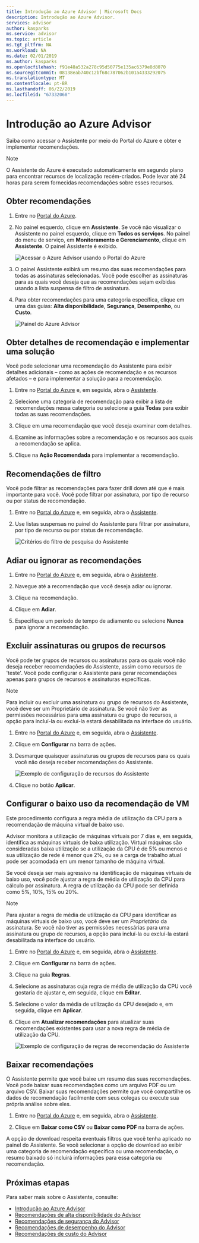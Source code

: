 ```yaml
---
title: Introdução ao Azure Advisor | Microsoft Docs
description: Introdução ao Azure Advisor.
services: advisor
author: kasparks
ms.service: advisor
ms.topic: article
ms.tgt_pltfrm: NA
ms.workload: NA
ms.date: 02/01/2019
ms.author: kasparks
ms.openlocfilehash: f91e48a532a278c95d50775e135ac6379e8d8070
ms.sourcegitcommit: 08138eab740c12bf68c787062b101a4333292075
ms.translationtype: MT
ms.contentlocale: pt-BR
ms.lasthandoff: 06/22/2019
ms.locfileid: "67332068"
---
```

# <a name="get-started-with-azure-advisor"></a>Introdução ao Azure Advisor

Saiba como acessar o Assistente por meio do Portal do Azure e obter e implementar recomendações.

> [!NOTE]
> O Assistente do Azure é executado automaticamente em segundo plano para encontrar recursos de localização recém-criados. Pode levar até 24 horas para serem fornecidas recomendações sobre esses recursos.

## <a name="get-recommendations"></a>Obter recomendações

1. Entre no [Portal do Azure](https://portal.azure.com).

1. No painel esquerdo, clique em **Assistente**.  Se você não visualizar o Assistente no painel esquerdo, clique em **Todos os serviços**.  No painel do menu de serviço, em **Monitoramento e Gerenciamento**, clique em **Assistente**. O painel Assistente é exibido.

   ![Acessar o Azure Advisor usando o Portal do Azure](./media/advisor-get-started/advisor-portal-menu.png) 

1. O painel Assistente exibirá um resumo das suas recomendações para todas as assinaturas selecionadas.  Você pode escolher as assinaturas para as quais você deseja que as recomendações sejam exibidas usando a lista suspensa de filtro de assinatura.

1. Para obter recomendações para uma categoria específica, clique em uma das guias: **Alta disponibilidade**, **Segurança**, **Desempenho**, ou **Custo**. 

   ![Painel do Azure Advisor](./media/advisor-overview/advisor-dashboard.png)

## <a name="get-recommendation-details-and-implement-a-solution"></a>Obter detalhes de recomendação e implementar uma solução

Você pode selecionar uma recomendação do Assistente para exibir detalhes adicionais – como as ações de recomendação e os recursos afetados – e para implementar a solução para a recomendação.  

1. Entre no [Portal do Azure](https://portal.azure.com) e, em seguida, abra o [Assistente](https://aka.ms/azureadvisordashboard).

1. Selecione uma categoria de recomendação para exibir a lista de recomendações nessa categoria ou selecione a guia **Todas** para exibir todas as suas recomendações.

1. Clique em uma recomendação que você deseja examinar com detalhes.

1. Examine as informações sobre a recomendação e os recursos aos quais a recomendação se aplica.

1. Clique na **Ação Recomendada** para implementar a recomendação.

## <a name="filter-recommendations"></a>Recomendações de filtro

Você pode filtrar as recomendações para fazer drill down até que é mais importante para você.  Você pode filtrar por assinatura, por tipo de recurso ou por status de recomendação.  

1. Entre no [Portal do Azure](https://portal.azure.com) e, em seguida, abra o [Assistente](https://aka.ms/azureadvisordashboard).

1. Use listas suspensas no painel do Assistente para filtrar por assinatura, por tipo de recurso ou por status de recomendação.

    ![Critérios do filtro de pesquisa do Assistente](./media/advisor-get-started/advisor-filters.png)

## <a name="postpone-or-dismiss-recommendations"></a>Adiar ou ignorar as recomendações

1. Entre no [Portal do Azure](https://portal.azure.com) e, em seguida, abra o [Assistente](https://aka.ms/azureadvisordashboard).

1. Navegue até a recomendação que você deseja adiar ou ignorar.

1. Clique na recomendação.

1. Clique em **Adiar**. 

1. Especifique um período de tempo de adiamento ou selecione **Nunca** para ignorar a recomendação.

## <a name="exclude-subscriptions-or-resource-groups"></a>Excluir assinaturas ou grupos de recursos

Você pode ter grupos de recursos ou assinaturas para os quais você não deseja receber recomendações do Assistente, assim como recursos de 'teste'.  Você pode configurar o Assistente para gerar recomendações apenas para grupos de recursos e assinaturas específicas.

> [!NOTE]
> Para incluir ou excluir uma assinatura ou grupo de recursos do Assistente, você deve ser um Proprietário de assinatura.  Se você não tiver as permissões necessárias para uma assinatura ou grupo de recursos, a opção para incluí-la ou excluí-la estará desabilitada na interface do usuário.

1. Entre no [Portal do Azure](https://portal.azure.com) e, em seguida, abra o [Assistente](https://aka.ms/azureadvisordashboard).

1. Clique em **Configurar** na barra de ações.

1. Desmarque quaisquer assinaturas ou grupos de recursos para os quais você não deseja receber recomendações do Assistente.

    ![Exemplo de configuração de recursos do Assistente](./media/advisor-get-started/advisor-configure-resources.png)

1. Clique no botão **Aplicar**.

## <a name="configure-low-usage-vm-recommendation"></a>Configurar o baixo uso da recomendação de VM

Este procedimento configura a regra média de utilização da CPU para a recomendação de máquina virtual de baixo uso.

Advisor monitora a utilização de máquinas virtuais por 7 dias e, em seguida, identifica as máquinas virtuais de baixa utilização. Virtual máquinas são consideradas baixa utilização se a utilização da CPU é de 5% ou menos e sua utilização de rede é menor que 2%, ou se a carga de trabalho atual pode ser acomodada em um menor tamanho de máquina virtual.

Se você deseja ser mais agressivo na identificação de máquinas virtuais de baixo uso, você pode ajustar a regra de média de utilização da CPU para cálculo por assinatura.  A regra de utilização da CPU pode ser definida como 5%, 10%, 15% ou 20%.

> [!NOTE]
> Para ajustar a regra de média de utilização da CPU para identificar as máquinas virtuais de baixo uso, você deve ser um *Proprietário* da assinatura.  Se você não tiver as permissões necessárias para uma assinatura ou grupo de recursos, a opção para incluí-la ou excluí-la estará desabilitada na interface do usuário. 

1. Entre no [Portal do Azure](https://portal.azure.com) e, em seguida, abra o [Assistente](https://aka.ms/azureadvisordashboard).

1. Clique em **Configurar** na barra de ações.

1. Clique na guia **Regras**.

1. Selecione as assinaturas cuja regra de média de utilização da CPU você gostaria de ajustar e, em seguida, clique em **Editar**.

1. Selecione o valor da média de utilização da CPU desejado e, em seguida, clique em **Aplicar**.

1. Clique em **Atualizar recomendações** para atualizar suas recomendações existentes para usar a nova regra de média de utilização da CPU. 

   ![Exemplo de configuração de regras de recomendação do Assistente](./media/advisor-get-started/advisor-configure-rules.png)

## <a name="download-recommendations"></a>Baixar recomendações

O Assistente permite que você baixe um resumo das suas recomendações.  Você pode baixar suas recomendações como um arquivo PDF ou um arquivo CSV.  Baixar suas recomendações permite que você compartilhe os dados de recomendação facilmente com seus colegas ou execute sua própria análise sobre eles.

1. Entre no [Portal do Azure](https://portal.azure.com) e, em seguida, abra o [Assistente](https://aka.ms/azureadvisordashboard).

1. Clique em **Baixar como CSV** ou **Baixar como PDF** na barra de ações.

A opção de download respeita eventuais filtros que você tenha aplicado no painel do Assistente.  Se você selecionar a opção de download ao exibir uma categoria de recomendação específica ou uma recomendação, o resumo baixado só incluirá informações para essa categoria ou recomendação. 

## <a name="next-steps"></a>Próximas etapas

Para saber mais sobre o Assistente, consulte:

- [Introdução ao Azure Advisor](advisor-overview.md)
- [Recomendações de alta disponibilidade do Advisor](advisor-high-availability-recommendations.md)
- [Recomendações de segurança do Advisor](advisor-security-recommendations.md)
- [Recomendações de desempenho do Advisor](advisor-performance-recommendations.md)
- [Recomendações de custo do Advisor](advisor-performance-recommendations.md)
